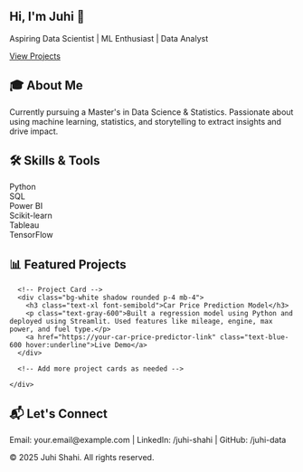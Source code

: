 <!DOCTYPE html>
<html lang="en">
<head>
  <meta charset="UTF-8" />
  <meta name="viewport" content="width=device-width, initial-scale=1.0"/>
  <title>Juhi | Data Science Portfolio</title>
  <script src="https://cdn.tailwindcss.com"></script>
</head>
<body class="bg-gray-100 text-gray-800 font-sans">

  <!-- Hero Section -->
  <section class="bg-white py-10">
    <div class="container mx-auto text-center">
      <h1 class="text-4xl font-bold mb-2">Hi, I'm Juhi 👋</h1>
      <p class="text-lg text-gray-600">Aspiring Data Scientist | ML Enthusiast | Data Analyst</p>
      <a href="#projects" class="mt-4 inline-block bg-blue-600 text-white px-5 py-2 rounded hover:bg-blue-700">View Projects</a>
    </div>
  </section>

  <!-- About Section -->
  <section class="py-10">
    <div class="container mx-auto px-4 max-w-4xl">
      <h2 class="text-2xl font-bold mb-4">🎓 About Me</h2>
      <p class="text-gray-700">Currently pursuing a Master's in Data Science & Statistics. Passionate about using machine learning, statistics, and storytelling to extract insights and drive impact.</p>
    </div>
  </section>

  <!-- Skills -->
  <section class="bg-white py-10">
    <div class="container mx-auto px-4 max-w-4xl">
      <h2 class="text-2xl font-bold mb-6">🛠 Skills & Tools</h2>
      <div class="grid grid-cols-2 md:grid-cols-3 gap-4 text-center">
        <div class="bg-blue-100 p-4 rounded">Python</div>
        <div class="bg-blue-100 p-4 rounded">SQL</div>
        <div class="bg-blue-100 p-4 rounded">Power BI</div>
        <div class="bg-blue-100 p-4 rounded">Scikit-learn</div>
        <div class="bg-blue-100 p-4 rounded">Tableau</div>
        <div class="bg-blue-100 p-4 rounded">TensorFlow</div>
      </div>
    </div>
  </section>

  <!-- Projects -->
  <section class="py-10" id="projects">
    <div class="container mx-auto px-4 max-w-5xl">
      <h2 class="text-2xl font-bold mb-6">📊 Featured Projects</h2>

      <!-- Project Card -->
      <div class="bg-white shadow rounded p-4 mb-4">
        <h3 class="text-xl font-semibold">Car Price Prediction Model</h3>
        <p class="text-gray-600">Built a regression model using Python and deployed using Streamlit. Used features like mileage, engine, max power, and fuel type.</p>
        <a href="https://your-car-price-predictor-link" class="text-blue-600 hover:underline">Live Demo</a>
      </div>

      <!-- Add more project cards as needed -->

    </div>
  </section>

  <!-- Contact -->
  <section class="bg-blue-600 text-white py-10">
    <div class="container mx-auto text-center">
      <h2 class="text-2xl font-bold mb-2">📬 Let's Connect</h2>
      <p>Email: your.email@example.com | LinkedIn: /juhi-shahi | GitHub: /juhi-data</p>
    </div>
  </section>

  <!-- Footer -->
  <footer class="text-center py-4 text-gray-500 text-sm">
    &copy; 2025 Juhi Shahi. All rights reserved.
  </footer>
</body>
</html>
